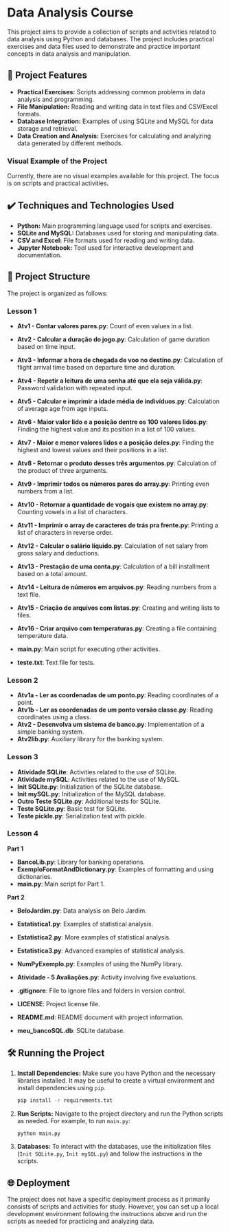 # Data Analysis Course

This project aims to provide a collection of scripts and activities related to data analysis using Python and databases. The project includes practical exercises and data files used to demonstrate and practice important concepts in data analysis and manipulation.

## 🔨 Project Features

- **Practical Exercises:** Scripts addressing common problems in data analysis and programming.
- **File Manipulation:** Reading and writing data in text files and CSV/Excel formats.
- **Database Integration:** Examples of using SQLite and MySQL for data storage and retrieval.
- **Data Creation and Analysis:** Exercises for calculating and analyzing data generated by different methods.

### Visual Example of the Project

Currently, there are no visual examples available for this project. The focus is on scripts and practical activities.

## ✔️ Techniques and Technologies Used

- **Python:** Main programming language used for scripts and exercises.
- **SQLite and MySQL:** Databases used for storing and manipulating data.
- **CSV and Excel:** File formats used for reading and writing data.
- **Jupyter Notebook:** Tool used for interactive development and documentation.

## 📁 Project Structure

The project is organized as follows:

### Lesson 1

- **Atv1 - Contar valores pares.py**: Count of even values in a list.
- **Atv2 - Calcular a duração do jogo.py**: Calculation of game duration based on time input.
- **Atv3 - Informar a hora de chegada de voo no destino.py**: Calculation of flight arrival time based on departure time and duration.
- **Atv4 - Repetir a leitura de uma senha até que ela seja válida.py**: Password validation with repeated input.
- **Atv5 - Calcular e imprimir a idade média de indivíduos.py**: Calculation of average age from age inputs.
- **Atv6 - Maior valor lido e a posição dentre os 100 valores lidos.py**: Finding the highest value and its position in a list of 100 values.
- **Atv7 - Maior e menor valores lidos e a posição deles.py**: Finding the highest and lowest values and their positions in a list.
- **Atv8 - Retornar o produto desses três argumentos.py**: Calculation of the product of three arguments.
- **Atv9 - Imprimir todos os números pares do array.py**: Printing even numbers from a list.
- **Atv10 - Retornar a quantidade de vogais que existem no array.py**: Counting vowels in a list of characters.
- **Atv11 - Imprimir o array de caracteres de trás pra frente.py**: Printing a list of characters in reverse order.
- **Atv12 - Calcular o salário líquido.py**: Calculation of net salary from gross salary and deductions.
- **Atv13 - Prestação de uma conta.py**: Calculation of a bill installment based on a total amount.
- **Atv14 - Leitura de números em arquivos.py**: Reading numbers from a text file.
- **Atv15 - Criação de arquivos com listas.py**: Creating and writing lists to files.
- **Atv16 - Criar arquivo com temperaturas.py**: Creating a file containing temperature data.

- **main.py**: Main script for executing other activities.
- **teste.txt**: Text file for tests.

### Lesson 2

- **Atv1a - Ler as coordenadas de um ponto.py**: Reading coordinates of a point.
- **Atv1b - Ler as coordenadas de um ponto versão classe.py**: Reading coordinates using a class.
- **Atv2 - Desenvolva um sistema de banco.py**: Implementation of a simple banking system.
- **Atv2lib.py**: Auxiliary library for the banking system.

### Lesson 3

- **Atividade SQLite**: Activities related to the use of SQLite.
- **Atividade mySQL**: Activities related to the use of MySQL.
- **Init SQLite.py**: Initialization of the SQLite database.
- **Init mySQL.py**: Initialization of the MySQL database.
- **Outro Teste SQLite.py**: Additional tests for SQLite.
- **Teste SQLite.py**: Basic test for SQLite.
- **Teste pickle.py**: Serialization test with pickle.

### Lesson 4

**Part 1**

- **BancoLib.py**: Library for banking operations.
- **ExemploFormatAndDictionary.py**: Examples of formatting and using dictionaries.
- **main.py**: Main script for Part 1.

**Part 2**

- **BeloJardim.py**: Data analysis on Belo Jardim.
- **Estatistica1.py**: Examples of statistical analysis.
- **Estatistica2.py**: More examples of statistical analysis.
- **Estatistica3.py**: Advanced examples of statistical analysis.
- **NumPyExemplo.py**: Examples of using the NumPy library.
- **Atividade - 5 Avaliações.py**: Activity involving five evaluations.

- **.gitignore**: File to ignore files and folders in version control.
- **LICENSE**: Project license file.
- **README.md**: README document with project information.
- **meu_bancoSQL.db**: SQLite database.

## 🛠️ Running the Project

1. **Install Dependencies:** Make sure you have Python and the necessary libraries installed. It may be useful to create a virtual environment and install dependencies using `pip`.

    ```bash
    pip install -r requirements.txt
    ```

2. **Run Scripts:** Navigate to the project directory and run the Python scripts as needed. For example, to run `main.py`:

    ```bash
    python main.py
    ```

3. **Databases:** To interact with the databases, use the initialization files (`Init SQLite.py`, `Init mySQL.py`) and follow the instructions in the scripts.

## 🌐 Deployment

The project does not have a specific deployment process as it primarily consists of scripts and activities for study. However, you can set up a local development environment following the instructions above and run the scripts as needed for practicing and analyzing data.
